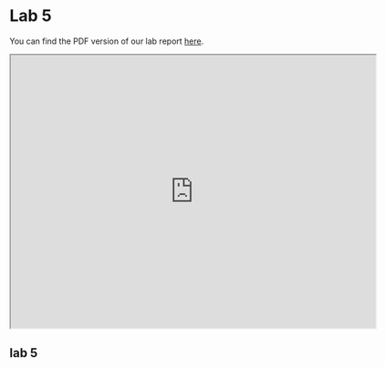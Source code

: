 Lab 5
=====

You can find the PDF version of our lab report [here](https://drive.google.com/file/d/1yxxnArPqS9vTkNIhSq7tofELwDsqcXUH/view?usp=sharing).

<p align="center">
    <iframe src="https://drive.google.com/file/d/1yxxnArPqS9vTkNIhSq7tofELwDsqcXUH/preview" width="640" height="480"></iframe>
</p>

## lab 5